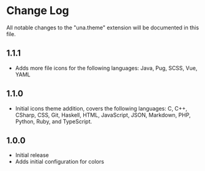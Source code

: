 # Change Log

All notable changes to the "una.theme" extension will be documented in this 
file.

## 1.1.1

- Adds more file icons for the following languages: Java, Pug, SCSS, Vue, YAML

## 1.1.0

- Initial icons theme addition, covers the following languages:
  C, C++, CSharp, CSS, Git, Haskell, HTML, JavaScript, JSON, Markdown, PHP, 
  Python, Ruby, and TypeScript.

## 1.0.0

- Initial release
- Adds initial configuration for colors
